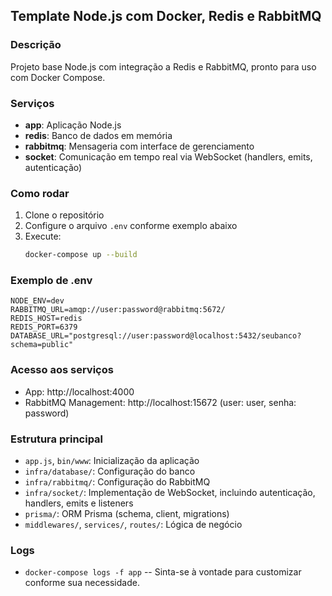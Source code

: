 ## Template Node.js com Docker, Redis e RabbitMQ

### Descrição
Projeto base Node.js com integração a Redis e RabbitMQ, pronto para uso com Docker Compose.

### Serviços
- **app**: Aplicação Node.js
- **redis**: Banco de dados em memória
- **rabbitmq**: Mensageria com interface de gerenciamento
- **socket**: Comunicação em tempo real via WebSocket (handlers, emits, autenticação)

### Como rodar
1. Clone o repositório
2. Configure o arquivo `.env` conforme exemplo abaixo
3. Execute:
   ```sh
   docker-compose up --build
   ```

### Exemplo de .env
```env
NODE_ENV=dev
RABBITMQ_URL=amqp://user:password@rabbitmq:5672/
REDIS_HOST=redis
REDIS_PORT=6379
DATABASE_URL="postgresql://user:password@localhost:5432/seubanco?schema=public"
```

### Acesso aos serviços
- App: http://localhost:4000
- RabbitMQ Management: http://localhost:15672 (user: user, senha: password)


### Estrutura principal
- `app.js`, `bin/www`: Inicialização da aplicação
- `infra/database/`: Configuração do banco
- `infra/rabbitmq/`: Configuração do RabbitMQ
- `infra/socket/`: Implementação de WebSocket, incluindo autenticação, handlers, emits e listeners
- `prisma/`: ORM Prisma (schema, client, migrations)
- `middlewares/`, `services/`, `routes/`: Lógica de negócio


### Logs
- `docker-compose logs -f app` 
--
Sinta-se à vontade para customizar conforme sua necessidade.
